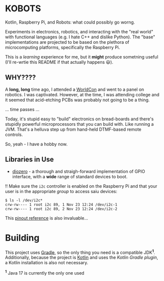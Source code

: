 # KOBOTS

Kotlin, Raspberry Pi, and Robots: what could possibly go worng.

Experiments in electronics, robotics, and interacting with the "real world" with functional languages (e.g. I hate C++ and dislike Python). The "base" implementations are projected to be based on the plethora of microcomputing platforms, specifically the Raspberry Pi.

This is a _learning_ experience for me, but it **might** produce sometning useful (I'll re-wrtie this README if that actually happens :smiley:).

## WHY????

A **long, long** time ago, I attended a [WorldCon](https://en.wikipedia.org/wiki/36th_World_Science_Fiction_Convention) and went to a panel on robotics. I was captivated. However, at the time, I was attending college and it seemed that acid-etching PCBs was probably not going to be a thing.

... time passes ...

Today, it's stupid easy to "build" electronics on bread-boards and there's stupidly powerful microprocessors that you can build with. Like running a JVM. That's a helluva step up from hand-held DTMF-based remote controls.

So, yeah - I have a hobby now.

## Libraries in Use

- [diozero](https://www.diozero.com/) - a thorough and straigh-forward implementation of GPIO interface, with a **wide** range of standard devices to boot.

:bangbang: Make sure the `i2c` controller is enabled on the Raspberry Pi and that your user is in the appropriate _group_ to access saiu devices:

```shell
$ ls -l /dev/i2c*
crw-rw---- 1 root i2c 89, 1 Nov 23 12:24 /dev/i2c-1
crw-rw---- 1 root i2c 89, 2 Nov 23 12:24 /dev/i2c-2
```

This [pinout reference](https://pinout.xyz/) is also invaluable...

# Building

This project uses [Gradle](https://gradle.org), so the only thing you need is a compatible JDK<sup>**1**</sup>. Additionally, because the project is [Kotlin](https://kotlinlang.org) and uses the _Kotlin Gradle plugin_, a Kotlin installation is also not necessary.

<sup>**1**</sup> Java 17 is currently the only one used
